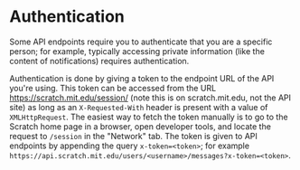 # Authentication

Some API endpoints require you to authenticate that you are a specific person; for example, typically accessing private information (like the content of notifications) requires authentication.

Authentication is done by giving a token to the endpoint URL of the API you're using. This token can be accessed from the URL https://scratch.mit.edu/session/ (note this is on scratch.mit.edu, not the API site) as long as an `X-Requested-With` header is present with a value of `XMLHttpRequest`. The easiest way to fetch the token manually is to go to the Scratch home page in a browser, open developer tools, and locate the request to `/session` in the "Network" tab. The token is given to API endpoints by appending the query `x-token=<token>`; for example `https://api.scratch.mit.edu/users/<username>/messages?x-token=<token>`.
